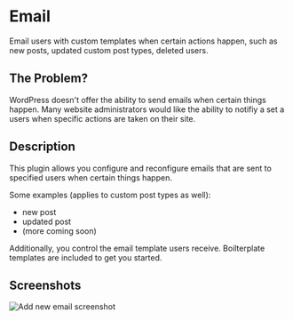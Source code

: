 # Email

Email users with custom templates when certain actions happen, such as new posts, updated custom post types, deleted users.

## The Problem?

WordPress doesn't offer the ability to send emails when certain things happen. Many website administrators would like the ability to notifiy a set a users when specific actions are taken on their site.

## Description

This plugin allows you configure and reconfigure emails that are sent to specified users when certain things happen.

Some examples (applies to custom post types as well):

* new post
* updated post
* (more coming soon)

Additionally, you control the email template users receive. Boilterplate templates are included to get you started.

## Screenshots

![Add new email screenshot](http://i.imgur.com/sAqDth1.png)